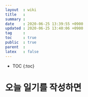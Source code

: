 ```yaml
---
layout  : wiki
title   : 
summary : 
date    : 2020-06-25 13:39:55 +0900
updated : 2020-06-25 13:40:06 +0900
tag     : 
toc     : true
public  : true
parent  : 
latex   : false
---
```

* TOC
{:toc}

# 오늘 일기를 작성하면 
